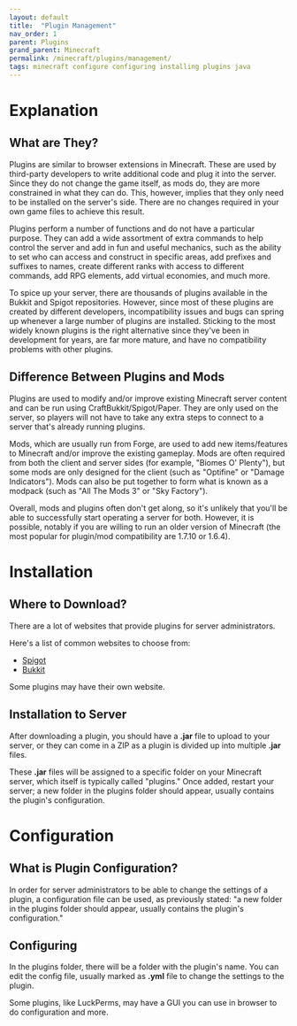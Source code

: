 ```yaml
---
layout: default
title:  "Plugin Management"
nav_order: 1
parent: Plugins
grand_parent: Minecraft
permalink: /minecraft/plugins/management/
tags: minecraft configure configuring installing plugins java
---
```


# Explanation
## What are They?
Plugins are similar to browser extensions in Minecraft. These are used by third-party developers to write additional code and plug it into the server. Since they do not change the game itself, as mods do, they are more constrained in what they can do. This, however, implies that they only need to be installed on the server's side. There are no changes required in your own game files to achieve this result.

Plugins perform a number of functions and do not have a particular purpose. They can add a wide assortment of extra commands to help control the server and add in fun and useful mechanics, such as the ability to set who can access and construct in specific areas, add prefixes and suffixes to names, create different ranks with access to different commands, add RPG elements, add virtual economies, and much more.

To spice up your server, there are thousands of plugins available in the Bukkit and Spigot repositories. However, since most of these plugins are created by different developers, incompatibility issues and bugs can spring up whenever a large number of plugins are installed. Sticking to the most widely known plugins is the right alternative since they've been in development for years, are far more mature, and have no compatibility problems with other plugins.

## Difference Between Plugins and Mods
Plugins are used to modify and/or improve existing Minecraft server content and can be run using CraftBukkit/Spigot/Paper. They are only used on the server, so players will not have to take any extra steps to connect to a server that's already running plugins.

Mods, which are usually run from Forge, are used to add new items/features to Minecraft and/or improve the existing gameplay. Mods are often required from both the client and server sides (for example, "Biomes O' Plenty"), but some mods are only designed for the client (such as "Optifine" or "Damage Indicators"). Mods can also be put together to form what is known as a modpack (such as "All The Mods 3" or "Sky Factory").

Overall, mods and plugins often don't get along, so it's unlikely that you'll be able to successfully start operating a server for both. However, it is possible, notably if you are willing to run an older version of Minecraft (the most popular for plugin/mod compatibility are 1.7.10 or 1.6.4).

# Installation
## Where to Download?
There are a lot of websites that provide plugins for server administrators.

Here's a list of common websites to choose from: 
 - [Spigot](https://www.spigotmc.org/)
 - [Bukkit](https://dev.bukkit.org/)

Some plugins may have their own website.

## Installation to Server
After downloading a plugin, you should have a __.jar__ file to upload to your server, or they can come in a ZIP as a plugin is divided up into multiple __.jar__ files.

These __.jar__ files will be assigned to a specific folder on your Minecraft server, which itself is typically called "plugins." Once added, restart your server; a new folder in the plugins folder should appear, usually contains the plugin's configuration.

# Configuration 
## What is Plugin Configuration?
In order for server administrators to be able to change the settings of a plugin, a configuration file can be used, as previously stated: "a new folder in the plugins folder should appear, usually contains the plugin's configuration."

## Configuring
In the plugins folder, there will be a folder with the plugin's name. You can edit the config file, usually marked as __.yml__ file to change the settings to the plugin.

Some plugins, like LuckPerms, may have a GUI you can use in browser to do configuration and more.